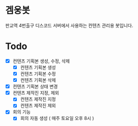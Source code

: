# 겜웅봇

판교역 4번출구 디스코드 서버에서 사용하는 컨텐츠 관리용 봇입니다.

# Todo

* [X] 컨텐츠 기획본 생성, 수정, 삭제
  * [X] 컨텐츠 기획본 생성
  * [X] 컨텐츠 기획본 수정
  * [X] 컨텐츠 기획본 삭제
* [X] 컨텐츠 기획본 상태 변경
* [X] 컨텐츠 제작진 지정, 제외
  * [X] 컨텐츠 제작진 지정
  * [X] 컨텐츠 제작진 제외
* [X] 회의 기능
  * [X] 회의 자동 생성 ( 매주 토요일 오후 8시 )
